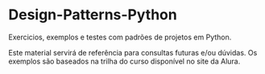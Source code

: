 # Design-Patterns-Python

Exercicios, exemplos e testes com padrões de projetos em Python.

Este material servirá de referência para consultas futuras e/ou dúvidas.
Os exemplos são baseados na trilha do curso disponível no site da Alura.
